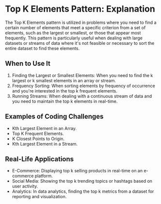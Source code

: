 # Top K Elements Pattern: Explanation
The Top K Elements pattern is utilized in problems where you need to find a certain number of elements that meet a specific criterion from a set of elements, such as the largest or smallest, or those that appear most frequently. This pattern is particularly useful when dealing with large datasets or streams of data where it's not feasible or necessary to sort the entire dataset to find these elements.

## When to Use It
1. Finding the Largest or Smallest Elements: When you need to find the k largest or k smallest elements in an array or stream.
2. Frequency Sorting: When sorting elements by frequency of occurrence and you're interested in the top k frequent elements.
3. Running Streams: When dealing with a continuous stream of data and you need to maintain the top k elements in real-time.

## Examples of Coding Challenges
* Kth Largest Element in an Array.
* Top K Frequent Elements.
* K Closest Points to Origin.
* Kth Largest Element in a Stream.

## Real-Life Applications
* E-Commerce: Displaying top k selling products in real-time on an e-commerce platform.
* Social Media: Showing the top k trending topics or hashtags based on user activity.
* Analytics: In data analytics, finding the top k metrics from a dataset for reporting and visualization.
